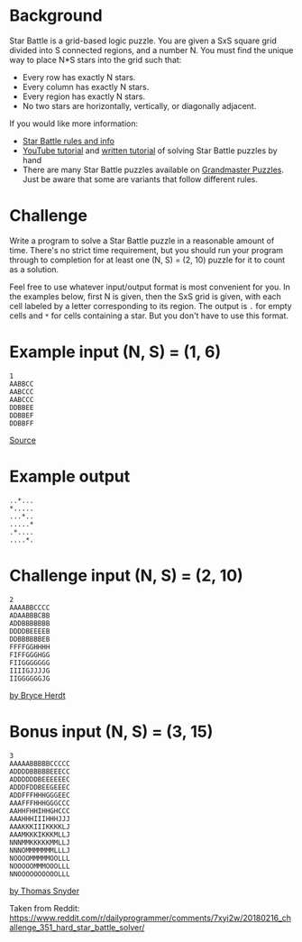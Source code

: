 # Background

Star Battle is a grid-based logic puzzle. You are given a SxS square grid divided into S connected regions, and a number N. You must find the unique way to place N*S stars into the grid such that:

* Every row has exactly N stars.
* Every column has exactly N stars.
* Every region has exactly N stars.
* No two stars are horizontally, vertically, or diagonally adjacent.

If you would like more information:

* [Star Battle rules and info](https://www.gmpuzzles.com/blog/star-battle-rules-and-info/)
* [YouTube tutorial](https://www.youtube.com/watch?v=TB-RRMe82V4) and [written tutorial](http://starbattle-puzzle.com/tutorial/) of solving Star Battle puzzles by hand
* There are many Star Battle puzzles available on [Grandmaster Puzzles](https://www.gmpuzzles.com/blog/category/objectplacement/star-battle/). Just be aware that some are variants that follow different rules.

# Challenge

Write a program to solve a Star Battle puzzle in a reasonable amount of time. There's no strict time requirement, but you should run your program through to completion for at least one (N, S) = (2, 10) puzzle for it to count as a solution.

Feel free to use whatever input/output format is most convenient for you. In the examples below, first N is given, then the SxS grid is given, with each cell labeled by a letter corresponding to its region. The output is `.` for empty cells and `*` for cells containing a star. But you don't have to use this format.

# Example input (N, S) = (1, 6)

    1
    AABBCC
    AABCCC
    AABCCC
    DDBBEE
    DDBBEF
    DDBBFF

[Source](http://puzzleparasite.blogspot.com/2012/09/rules-star-battle.html)

# Example output

    ..*...
    *.....
    ...*..
    .....*
    .*....
    ....*.

# Challenge input (N, S) = (2, 10)

    2
    AAAABBCCCC
    ADAABBBCBB
    ADDBBBBBBB
    DDDDBEEEEB
    DDBBBBBBEB
    FFFFGGHHHH
    FIFFGGGHGG
    FIIGGGGGGG
    IIIIGJJJJG
    IIGGGGGGJG

[by Bryce Herdt](https://www.gmpuzzles.com/blog/2015/03/star-battle-bryce-herdt/)

# Bonus input (N, S) = (3, 15)

    3
    AAAAABBBBBCCCCC
    ADDDDBBBBBEEECC
    ADDDDDDBEEEEEEC
    ADDDFDDBEEGEEEC
    ADDFFFHHHGGGEEC
    AAAFFFHHHGGGCCC
    AAHHFHHIHHGHCCC
    AAAHHHIIIHHHJJJ
    AAAKKKIIIKKKKLJ
    AAAMKKKIKKKMLLJ
    NNNMMKKKKKMMLLJ
    NNNOMMMMMMMLLLJ
    NOOOOMMMMMOOLLL
    NOOOOOMMMOOOLLL
    NNOOOOOOOOOOLLL

[by Thomas Snyder](https://www.gmpuzzles.com/blog/2013/08/dr-sudoku-prescribes-125-star-battle/)

Taken from Reddit: https://www.reddit.com/r/dailyprogrammer/comments/7xyi2w/20180216_challenge_351_hard_star_battle_solver/